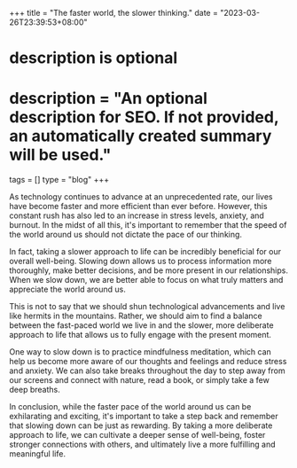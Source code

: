 +++
title = "The faster world, the slower thinking."
date = "2023-03-26T23:39:53+08:00"

#
# description is optional
#
# description = "An optional description for SEO. If not provided, an automatically created summary will be used."

tags = []
type = "blog"
+++

As technology continues to advance at an unprecedented rate, our lives have become faster and more efficient than ever before. However, this constant rush has also led to an increase in stress levels, anxiety, and burnout. In the midst of all this, it's important to remember that the speed of the world around us should not dictate the pace of our thinking.

In fact, taking a slower approach to life can be incredibly beneficial for our overall well-being. Slowing down allows us to process information more thoroughly, make better decisions, and be more present in our relationships. When we slow down, we are better able to focus on what truly matters and appreciate the world around us.

This is not to say that we should shun technological advancements and live like hermits in the mountains. Rather, we should aim to find a balance between the fast-paced world we live in and the slower, more deliberate approach to life that allows us to fully engage with the present moment.

One way to slow down is to practice mindfulness meditation, which can help us become more aware of our thoughts and feelings and reduce stress and anxiety. We can also take breaks throughout the day to step away from our screens and connect with nature, read a book, or simply take a few deep breaths.

In conclusion, while the faster pace of the world around us can be exhilarating and exciting, it's important to take a step back and remember that slowing down can be just as rewarding. By taking a more deliberate approach to life, we can cultivate a deeper sense of well-being, foster stronger connections with others, and ultimately live a more fulfilling and meaningful life.
